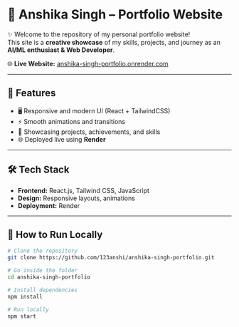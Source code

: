 # 🌸 Anshika Singh – Portfolio Website  

✨ Welcome to the repository of my personal portfolio website!  
This site is a **creative showcase** of my skills, projects, and journey as an **AI/ML enthusiast & Web Developer**.  

🌐 **Live Website:** [anshika-singh-portfolio.onrender.com](https://anshika-singh-portfolio.onrender.com/)

---

## 🎨 Features
- 🖥️ Responsive and modern UI (React + TailwindCSS)  
- ⚡ Smooth animations and transitions  
- 📂 Showcasing projects, achievements, and skills  
- 🌐 Deployed live using **Render**  

---

## 🛠️ Tech Stack
- **Frontend:** React.js, Tailwind CSS, JavaScript  
- **Design:** Responsive layouts, animations  
- **Deployment:** Render  

---

## 🚀 How to Run Locally
```bash
# Clone the repository
git clone https://github.com/123anshi/anshika-singh-portfolio.git

# Go inside the folder
cd anshika-singh-portfolio

# Install dependencies
npm install

# Run locally
npm start
